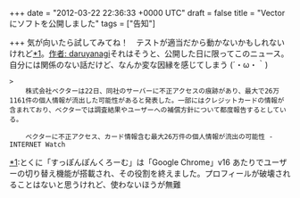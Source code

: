 
+++
date = "2012-03-22 22:36:33 +0000 UTC"
draft = false
title = "Vector にソフトを公開しました"
tags = ["告知"]

+++
気が向いたら試してみてね！　テストが適当だから動かないかもしれないけれど<a href="#f1" name="fn1" title="とくに「すっぽんぽんくろーむ」は「Google Chrome」v16 あたりでユーザーの切り替え機能が搭載され、その役割を終えました。プロフィールが破壊されることはないと思うけれど、使わないほうが無難">*1</a>。<a href="http://www.vector.co.jp/vpack/browse/person/an053039.html">作者: daruyanagi</a>それはそうと、公開した日に限ってこのニュース。自分には関係のない話だけど、なんか変な因縁を感じてしまう (´・ω・｀)

    >
        株式会社ベクターは22日、同社のサーバーに不正アクセスの痕跡があり、最大で26万1161件の個人情報が流出した可能性があると発表した。一部にはクレジットカードの情報が含まれており、ベクターでは調査結果やユーザーへの補償方針について都度報告するとしている。

        ベクターに不正アクセス、カード情報含む最大26万件の個人情報が流出の可能性 -INTERNET Watch
    
<div class="footnote">
<a href="#fn1" name="f1" class="footnote-number">*1</a><span class="footnote-delimiter">:</span><span class="footnote-text">とくに「すっぽんぽんくろーむ」は「Google Chrome」v16 あたりでユーザーの切り替え機能が搭載され、その役割を終えました。プロフィールが破壊されることはないと思うけれど、使わないほうが無難</span>
</div>

